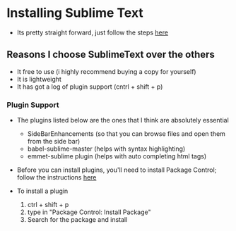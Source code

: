 # Installing Sublime Text
* Its pretty straight forward, just follow the steps [here](https://www.sublimetext.com/3)

## Reasons I choose SublimeText over the others

- It free to use (i highly recommend buying a copy for yourself)
- It is lightweight
- It has got a log of plugin support (cntrl + shift + p)

### Plugin Support
* The plugins listed below are the ones that I think are absolutely essential
    - SideBarEnhancements (so that you can browse files and open them from the side bar)
    - babel-sublime-master (helps with syntax highlighting)
    - emmet-sublime plugin (helps with auto completing html tags)

* Before you can install plugins, you'll need to install Package Control; follow the instructions [here](https://packagecontrol.io/installation)

* To install a plugin
    1. ctrl + shift + p
    2. type in "Package Control: Install Package"
    3. Search for the package and install
